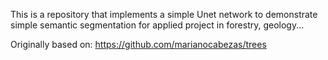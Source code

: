 This is a repository that implements a simple Unet network to demonstrate simple semantic segmentation for applied project in forestry, geology...

Originally based on: https://github.com/marianocabezas/trees
